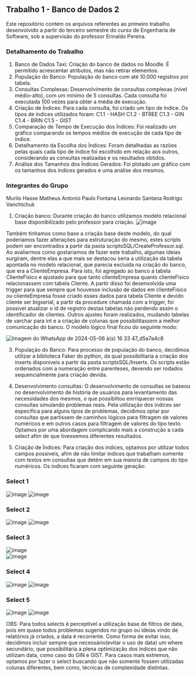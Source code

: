 ## Trabalho 1 - Banco de Dados 2
Este repositório contém os arquivos referentes ao primeiro trabalho desenvolvido a partir do terceiro semestre do curso de Engenharia de Software, sob a supervisão do professor Erinaldo Pereira.

### Detalhamento do Trabalho
1. Banco de Dados Taxi: Criação do banco de dados no Moodle. É permitido acrescentar atributos, mas não retirar elementos.
2. População do Banco: População do banco com até 10.000 registros por tabela.
3. Consultas Complexas: Desenvolvimento de consultas complexas (nível médio-alto), com um mínimo de 5 consultas. Cada consulta foi executada 100 vezes para obter a média de execução.
4. Criação de Índices: Para cada consulta, foi criado um tipo de índice. Os tipos de índices utilizados foram:
C1.1 - HASH
C1.2 - BTREE
C1.3 - GIN
C1.4 - BRIN
C1.5 - GIST
5. Comparação de Tempo de Execução dos Índices: Foi realizado um gráfico comparando os tempos médios de execução de cada tipo de índice.
6. Detalhamento da Escolha dos Índices: Foram detalhadas as razões pelas quais cada tipo de índice foi escolhido em relação aos outros, considerando as consultas realizadas e os resultados obtidos.
7. Análise dos Tamanhos dos Índices Gerados: Foi plotado um gráfico com os tamanhos dos índices gerados e uma análise dos mesmos.
### Integrantes do Grupo
Murilo Hasse
Matheus Antonio
Paulo Fontana
Leonardo Santana
Rodrigo Vanchtchuk


1. Criação banco:
    Durante criação do banco utilizamos modelo relacional base disponibilizado pelo professor para criação.
![image](https://github.com/Murilo-Hasse/trabalho1-bd2/assets/53916135/c87793db-b3a2-4f35-aa7f-b41699628e61)

Também tinhamos como base a criação base deste modelo, do qual poderiamos fazer alterações para estruturação do mesmo, estes scripts podem ser encontrados a partir da pasta scriptsSQL/CreateProfessor.sql.
  Ao avaliarmos como gostariamos de fazer este trabalho, algumas ideias surgiram, dentre elas a que mais se destacou seria a utilização da tabela apontada no modelo relacional, que parecia excluida na criação do banco, que era a ClienteEmpresa. Para isto, foi agregado ao banco a tabela ClienteFísico e ajustado para que tanto clienteEmpresa quanto clienteFisico relacionassem com tabela Cliente.
A partir disso foi desenvolvida uma trigger para que sempre que houvesse inclusão de dados em clienteFisico ou clienteEmpresa fosse criado esses dados para tabela Cliente e devido cliente ser bigserial, a partir da procedure chamada com a trigger, foi possivel atualizar o id de registro destas tabelas não perdendo assim o identificador de clientes.
Outros ajustes foram realizados, mudando tabelas de varchar para int e a criação de colunas que possibilitassem a melhor comunicação do banco.
O modelo lógico final ficou do seguinte modo:

![Imagem do WhatsApp de 2024-05-06 à(s) 16 33 47_d5a7a4c8](https://github.com/Murilo-Hasse/trabalho1-bd2/assets/53916135/2ed1a578-0260-4661-9a9c-1d92ca7032ea)


3. População do Banco:
   Para processo de população do banco, decidimos utilizar a biblioteca Faker do python, da qual possibilitaria a criação dos inserts disponiveis a partir da pasta scriptsSQL/Inserts. Os scripts estão ordenados com a numeração entre parenteses, devendo ser rodados sequencialmente para criação devida.

4. Desenvolvimento consultas:
  O desenvolvimento de consultas se baseou no desenvolvimento de história de usuários para levantamento das necessidades dos mesmos, o que possiblitou enrriquecer nossas consultas simulando problemas reais. Pela utilização dos indices ser especifica para alguns tipos de problemas, decidimos optar por consultas que partissem de caminhos lógicos para filtragem de valores numéricos e em outros casos para filtragem de valores do tipo texto. Optamos por uma abordagem complicando mais a construção a cada select afim de que tivessemos diferentes resultados.

5. Criação de Índices:
   Para criação dos indices, optamos por utilizar todos campos possiveis, afim de não limitar indices que trabalham somente com textos em consultas que detém em sua maioria de campos do tipo numéricos.
Os indices ficaram com seguinte geração:
### Select 1
![image](https://github.com/Murilo-Hasse/trabalho1-bd2/assets/53916135/4d569f86-01d6-4bcb-9d63-4ab9d3ef61dd)
![image](https://github.com/Murilo-Hasse/trabalho1-bd2/assets/53916135/e923c599-5e46-4178-b56d-1781b38c6b02)
### Select 2
![image](https://github.com/Murilo-Hasse/trabalho1-bd2/assets/53916135/1a410879-f597-454c-9f5b-17a72a79ba5d)
![image](https://github.com/Murilo-Hasse/trabalho1-bd2/assets/53916135/87f98e14-248a-4f3e-b6b4-bbab5d6d16d6)
### Select 3
![image](https://github.com/Murilo-Hasse/trabalho1-bd2/assets/53916135/fcbfdd35-ac4f-46cc-acff-9553b65ac0f6)\
![image](https://github.com/Murilo-Hasse/trabalho1-bd2/assets/53916135/4d65db3c-a87b-440b-b158-8f18068c434a)
### Select 4
![image](https://github.com/Murilo-Hasse/trabalho1-bd2/assets/53916135/1ef5fdc6-13d4-405a-92a1-45829fe46023)
![image](https://github.com/Murilo-Hasse/trabalho1-bd2/assets/53916135/7a148804-4bb2-45e4-9ed7-9bd781614a57)
### Select 5
![image](https://github.com/Murilo-Hasse/trabalho1-bd2/assets/53916135/38866360-3a10-4de8-8920-e6d8271f8862)
![image](https://github.com/Murilo-Hasse/trabalho1-bd2/assets/53916135/aef1fd51-287c-4b69-998c-f645510f3d5c)

OBS:
  Para todos selects é perceptível a utilização base de filtros de data, pois em quase todos problemas sugeridos no grupo ou ideias vindo de relatórios já criados, a data é recorrente. Como forma de evitar isso, decidimos incluir sempre que necessário(evitar o uso de data) um where secundário, que possibilitaria a plena optimização dos índices que não utilizam data, como caso do GIN e GIST. Para casos mais extremos, optamos por fazer o select buscando que não somente fossem utilizadas colunas diferentes, bem como, técnicas de complexidade distintas.


